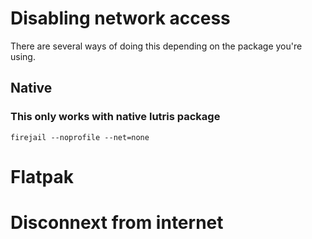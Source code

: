 # Disabling network access

There are several ways of doing this depending on the package you're using.

## Native

### This only works with native lutris package

`firejail --noprofile --net=none`


# Flatpak

# Disconnext from internet
